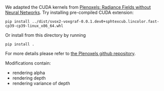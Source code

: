 We adapted the CUDA kernels from [Plenoxels: Radiance Fields without Neural Networks](https://arxiv.org/abs/2112.05131).
Try installing pre-compiled CUDA extension:
```commandline
pip install ../dist/svox2-voxgraf-0.0.1.dev0+sphtexcub.lincolor.fast-cp39-cp39-linux_x86_64.whl
```
Or install from this directory by running
```commandline
pip install .
```
For more details please refer to [the Plenoxels github repository](https://github.com/sxyu/svox2).

Modifications contain: </br>
* rendering alpha
* rendering depth
* rendering variance of depth

